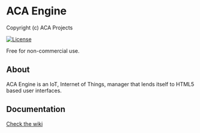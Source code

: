 # ACA Engine

Copyright (c) ACA Projects

[![License](https://i.creativecommons.org/l/by-nc-sa/4.0/88x31.png)](http://creativecommons.org/licenses/by-nc-sa/4.0/legalcode)

Free for non-commercial use.


## About

ACA Engine is an IoT, Internet of Things, manager that lends itself to HTML5 based user interfaces.

## Documentation

[Check the wiki](https://github.com/acaprojects/ruby-engine/wiki)

